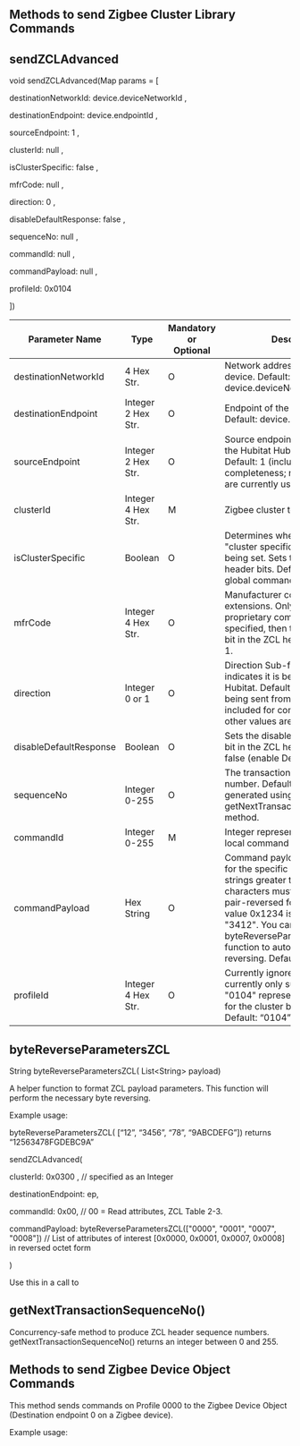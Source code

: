 ## Methods to send Zigbee Cluster Library Commands

## sendZCLAdvanced

void sendZCLAdvanced(Map params = [

destinationNetworkId: device.deviceNetworkId ,

destinationEndpoint: device.endpointId ,

sourceEndpoint: 1 ,

clusterId: null ,

isClusterSpecific: false ,

mfrCode: null ,

direction: 0 ,

disableDefaultResponse: false ,

sequenceNo: null ,

commandId: null ,

commandPayload: null ,

profileId: 0x0104

])

| **Parameter Name**     | **Type**           | **Mandatory or Optional** | **Description**                                                                                                                                                                                                                                                                                 | **Reference**   |
|------------------------|--------------------|---------------------------|-------------------------------------------------------------------------------------------------------------------------------------------------------------------------------------------------------------------------------------------------------------------------------------------------|-----------------|
| destinationNetworkId   | 4 Hex Str.         | O                         | Network address of the sent-to device. Default: device.deviceNetworkId                                                                                                                                                                                                                          |                 |
| destinationEndpoint    | Integer 2 Hex Str. | O                         | Endpoint of the sent-to device. Default: device.endpointId                                                                                                                                                                                                                                      |                 |
| sourceEndpoint         | Integer 2 Hex Str. | O                         | Source endpoint. Generally, this is the Hubitat Hub's endpoint. Default: 1 (included for completeness; no other values are currently used).                                                                                                                                                     |                 |
| clusterId              | Integer 4 Hex Str. | M                         | Zigbee cluster to be commanded.                                                                                                                                                                                                                                                                 |                 |
| isClusterSpecific      | Boolean            | O                         | Determines whether a "global" or "cluster specific" command is being set. Sets the Frame Type header bits. Default: false (send global command)                                                                                                                                                 | ZCL § 2.4.1.1.1 |
| mfrCode                | Integer 4 Hex Str. | O                         | Manufacturer code for proprietary extensions. Only specify if using a proprietary command. If specified, then the manufacture bit in the ZCL header will be set to 1.                                                                                                                           | ZCL § 2.4.1.2   |
| direction              | Integer 0 or 1     | O                         | Direction Sub-field bit.  0 = indicates it is being sent from Hubitat. Default: 0 (0 indicates being sent from Hubitat. This is included for completeness; no other values are currently used).                                                                                                 | ZCL § 2.4.1.1.3 |
| disableDefaultResponse | Boolean            | O                         | Sets the disable Default Response bit in the ZCL header. Default: false (enable Default Response).                                                                                                                                                                                              | ZCL § 2.4.1.1.3 |
| sequenceNo             | Integer 0-255      | O                         | The transactions sequence number. Default: Automatically generated using getNextTransactionSequenceNo() method.                                                                                                                                                                                 | ZCL § 2.4.1.3   |
| commandId              | Integer 0-255      | M                         | Integer representing the global or local command being sent.                                                                                                                                                                                                                                    |                 |
| commandPayload         | Hex String         | O                         | Command payload values (if any) for the specific commandId. Hex strings greater than two hex characters must be specified in pair-reversed form. So, e.g., the value 0x1234 is entered as "3412". You can use the byteReverseParametersZCL() function to automate this reversing. Default: null |                 |
| profileId              | Integer 4 Hex Str. | O                         | Currently ignored as this function currently only supports g, cluster "0104" representing the Profile ID for the cluster being acted on. Default: “0104”                                                                                                                                        |                 |

## byteReverseParametersZCL

String byteReverseParametersZCL( List\<String\> payload)

A helper function to format ZCL payload parameters. This function will perform the necessary byte reversing.

Example usage:

byteReverseParametersZCL( [“12”, “3456”, “78”, “9ABCDEFG”]) returns “12563478FGDEBC9A”

sendZCLAdvanced(

clusterId: 0x0300 , // specified as an Integer

destinationEndpoint: ep,

commandId: 0x00, // 00 = Read attributes, ZCL Table 2-3.

commandPayload: byteReverseParametersZCL(["0000", "0001", "0007", "0008"]) // List of attributes of interest [0x0000, 0x0001, 0x0007, 0x0008] in reversed octet form

)

Use this in a call to

## getNextTransactionSequenceNo()

Concurrency-safe method to produce ZCL header sequence numbers. getNextTransactionSequenceNo() returns an integer between 0 and 255.

## Methods to send Zigbee Device Object Commands

This method sends commands on Profile 0000 to the Zigbee Device Object (Destination endpoint 0 on a Zigbee device).

Example usage:
